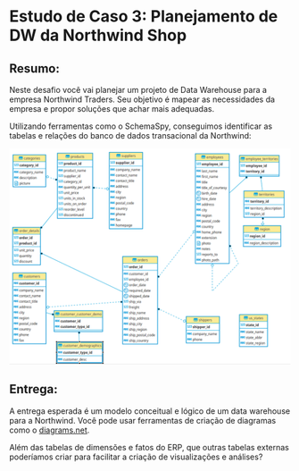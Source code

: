 # Estudo de Caso 3: Planejamento de DW da Northwind Shop

## Resumo:

Neste desafio você vai planejar um projeto de Data Warehouse para a empresa Northwind Traders. Seu objetivo é mapear as necessidades da empresa e propor soluções que achar mais adequadas. 

Utilizando ferramentas como o SchemaSpy, conseguimos identificar as tabelas e relações do banco de dados transacional da Northwind:

![](ER.png)


## Entrega:

A entrega esperada é um modelo conceitual e lógico de um data warehouse para a Northwind. Você pode usar ferramentas de criação de diagramas como o [diagrams.net](diagrams.net).  

Além das tabelas de dimensões e fatos do ERP, que outras tabelas externas poderíamos criar para facilitar a criação de visualizações e análises?
